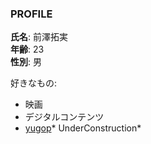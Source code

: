 ### PROFILE
**氏名**: 前澤拓実  
**年齢**: 23  
**性別**: 男

好きなもの:  
* 映画
* デジタルコンテンツ
* [yugop](http://yugop.net/info/)* UnderConstruction*
